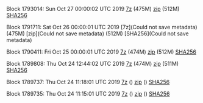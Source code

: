 Block 1793014: Sun Oct 27 00:00:02 UTC 2019 [7z]() (475M) [zip]() (512M) [SHA256]()

Block 1791711: Sat Oct 26 00:00:01 UTC 2019 [7z](Could not save metadata) (475M) [zip](Could not save metadata) (512M) [SHA256](Could not save metadata)

Block 1790411: Fri Oct 25 00:00:01 UTC 2019 [7z]() (474M) [zip](https://transfer.sh/8tROA/bootstrap.dat.20191025.zip) (512M) [SHA256](https://transfer.sh/Kd7n1/sha256.txt)

Block 1789808: Thu Oct 24 12:44:02 UTC 2019 [7z](https://transfer.sh/5vpgb/bootstrap.dat.20191024.7z) (474M) [zip](https://transfer.sh/LBrGP/bootstrap.dat.20191024.zip) (511M) [SHA256](https://transfer.sh/NZpD/sha256.txt)

Block 1789737: Thu Oct 24 11:18:01 UTC 2019 [7z]() () [zip]() () [SHA256](https://transfer.sh/zCNuj/sha256.txt)

Block 1789735: Thu Oct 24 11:15:01 UTC 2019 [7z]() () [zip]() () [SHA256](https://transfer.sh/x7fcy/sha256.txt)
